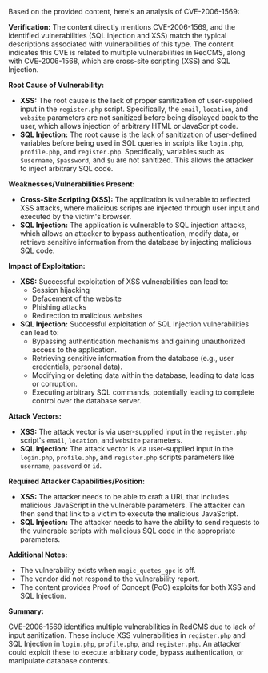 Based on the provided content, here's an analysis of CVE-2006-1569:

**Verification:**
The content directly mentions CVE-2006-1569, and the identified vulnerabilities (SQL injection and XSS) match the typical descriptions associated with vulnerabilities of this type. The content indicates this CVE is related to multiple vulnerabilities in RedCMS, along with CVE-2006-1568, which are cross-site scripting (XSS) and SQL Injection.

**Root Cause of Vulnerability:**

*   **XSS:** The root cause is the lack of proper sanitization of user-supplied input in the `register.php` script. Specifically, the `email`, `location`, and `website` parameters are not sanitized before being displayed back to the user, which allows injection of arbitrary HTML or JavaScript code.
*   **SQL Injection:** The root cause is the lack of sanitization of user-defined variables before being used in SQL queries in scripts like `login.php`, `profile.php`, and `register.php`. Specifically, variables such as `$username`, `$password`, and `$u` are not sanitized. This allows the attacker to inject arbitrary SQL code.

**Weaknesses/Vulnerabilities Present:**

*   **Cross-Site Scripting (XSS):** The application is vulnerable to reflected XSS attacks, where malicious scripts are injected through user input and executed by the victim's browser.
*   **SQL Injection:** The application is vulnerable to SQL injection attacks, which allows an attacker to bypass authentication, modify data, or retrieve sensitive information from the database by injecting malicious SQL code.

**Impact of Exploitation:**

*   **XSS:** Successful exploitation of XSS vulnerabilities can lead to:
    *   Session hijacking
    *   Defacement of the website
    *   Phishing attacks
    *   Redirection to malicious websites
*   **SQL Injection:** Successful exploitation of SQL Injection vulnerabilities can lead to:
    *   Bypassing authentication mechanisms and gaining unauthorized access to the application.
    *   Retrieving sensitive information from the database (e.g., user credentials, personal data).
    *   Modifying or deleting data within the database, leading to data loss or corruption.
    *   Executing arbitrary SQL commands, potentially leading to complete control over the database server.

**Attack Vectors:**

*   **XSS:** The attack vector is via user-supplied input in the `register.php` script's `email`, `location`, and `website` parameters.
*   **SQL Injection:** The attack vector is via user-supplied input in the `login.php`, `profile.php`, and `register.php` scripts parameters like `username`, `password` or `id`.

**Required Attacker Capabilities/Position:**

*   **XSS:** The attacker needs to be able to craft a URL that includes malicious JavaScript in the vulnerable parameters. The attacker can then send that link to a victim to execute the malicious JavaScript.
*   **SQL Injection:** The attacker needs to have the ability to send requests to the vulnerable scripts with malicious SQL code in the appropriate parameters.

**Additional Notes:**
* The vulnerability exists when `magic_quotes_gpc` is off.
* The vendor did not respond to the vulnerability report.
* The content provides Proof of Concept (PoC) exploits for both XSS and SQL Injection.

**Summary:**

CVE-2006-1569 identifies multiple vulnerabilities in RedCMS due to lack of input sanitization. These include XSS vulnerabilities in `register.php` and SQL Injection in `login.php`, `profile.php`, and `register.php`.  An attacker could exploit these to execute arbitrary code, bypass authentication, or manipulate database contents.